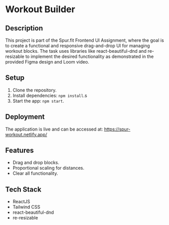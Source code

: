 # Workout Builder

## Description
This project is part of the Spur.fit Frontend UI Assignment, where the goal is to create a functional and responsive drag-and-drop UI for managing workout blocks. The task uses libraries like react-beautiful-dnd and re-resizable to implement the desired functionality as demonstrated in the provided Figma design and Loom video.

## Setup
1. Clone the repository.
2. Install dependencies: `npm install`.s
3. Start the app: `npm start`.

## Deployment
The application is live and can be accessed at: https://spur-workout.netlify.app/

## Features
- Drag and drop blocks.
- Proportional scaling for distances.
- Clear all functionality.

## Tech Stack
- ReactJS
- Tailwind CSS
- react-beautiful-dnd
- re-resizable